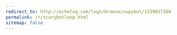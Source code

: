 ```yaml
---
redirect_to: http://echelog.com/logs/browse/supybot/1259017200
permalink: /r/scarybotloop.html
sitemap: false
---
```

